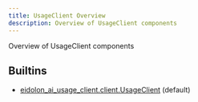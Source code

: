 ```yaml
---
title: UsageClient Overview
description: Overview of UsageClient components
---
```

Overview of UsageClient components
## Builtins
* [eidolon_ai_usage_client.client.UsageClient](/docs/components/usageclient/eidolon_ai_usage_client_client_usageclient/) (default)